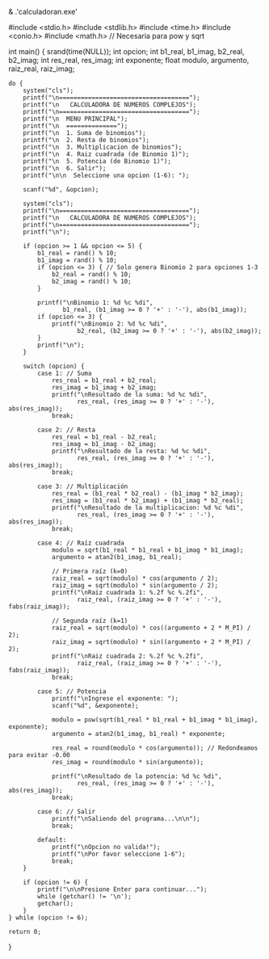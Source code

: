& .\'calculadoran.exe'

#include <stdio.h>
#include <stdlib.h>
#include <time.h>
#include <conio.h>
#include <math.h> // Necesaria para pow y sqrt

int main() {
    srand(time(NULL));
    int opcion;
    int b1_real, b1_imag, b2_real, b2_imag;
    int res_real, res_imag;
    int exponente;
    float modulo, argumento, raiz_real, raiz_imag;
    
    do {
        system("cls");
        printf("\n====================================");
        printf("\n   CALCULADORA DE NUMEROS COMPLEJOS");
        printf("\n====================================");
        printf("\n  MENU PRINCIPAL");
        printf("\n  ==============");
        printf("\n  1. Suma de binomios");
        printf("\n  2. Resta de binomios");
        printf("\n  3. Multiplicacion de binomios");
        printf("\n  4. Raiz cuadrada (de Binomio 1)");
        printf("\n  5. Potencia (de Binomio 1)");
        printf("\n  6. Salir");
        printf("\n\n  Seleccione una opcion (1-6): ");

        scanf("%d", &opcion);

        system("cls");
        printf("\n====================================");
        printf("\n   CALCULADORA DE NUMEROS COMPLEJOS");
        printf("\n====================================");
        printf("\n");

        if (opcion >= 1 && opcion <= 5) {
            b1_real = rand() % 10;
            b1_imag = rand() % 10;
            if (opcion <= 3) { // Solo genera Binomio 2 para opciones 1-3
                b2_real = rand() % 10;
                b2_imag = rand() % 10;
            }
            
            printf("\nBinomio 1: %d %c %di", 
                   b1_real, (b1_imag >= 0 ? '+' : '-'), abs(b1_imag));
            if (opcion <= 3) {
                printf("\nBinomio 2: %d %c %di", 
                       b2_real, (b2_imag >= 0 ? '+' : '-'), abs(b2_imag));
            }
            printf("\n");
        }

        switch (opcion) {
            case 1: // Suma
                res_real = b1_real + b2_real;
                res_imag = b1_imag + b2_imag;
                printf("\nResultado de la suma: %d %c %di", 
                       res_real, (res_imag >= 0 ? '+' : '-'), abs(res_imag));
                break;
                
            case 2: // Resta
                res_real = b1_real - b2_real;
                res_imag = b1_imag - b2_imag;
                printf("\nResultado de la resta: %d %c %di", 
                       res_real, (res_imag >= 0 ? '+' : '-'), abs(res_imag));
                break;
                
            case 3: // Multiplicación
                res_real = (b1_real * b2_real) - (b1_imag * b2_imag);
                res_imag = (b1_real * b2_imag) + (b1_imag * b2_real);
                printf("\nResultado de la multiplicacion: %d %c %di", 
                       res_real, (res_imag >= 0 ? '+' : '-'), abs(res_imag));
                break;
                
            case 4: // Raíz cuadrada
                modulo = sqrt(b1_real * b1_real + b1_imag * b1_imag);
                argumento = atan2(b1_imag, b1_real);
                
                // Primera raíz (k=0)
                raiz_real = sqrt(modulo) * cos(argumento / 2);
                raiz_imag = sqrt(modulo) * sin(argumento / 2);
                printf("\nRaiz cuadrada 1: %.2f %c %.2fi", 
                       raiz_real, (raiz_imag >= 0 ? '+' : '-'), fabs(raiz_imag));
                
                // Segunda raíz (k=1)
                raiz_real = sqrt(modulo) * cos((argumento + 2 * M_PI) / 2);
                raiz_imag = sqrt(modulo) * sin((argumento + 2 * M_PI) / 2);
                printf("\nRaiz cuadrada 2: %.2f %c %.2fi", 
                       raiz_real, (raiz_imag >= 0 ? '+' : '-'), fabs(raiz_imag));
                break;
                
            case 5: // Potencia
                printf("\nIngrese el exponente: ");
                scanf("%d", &exponente);
                
                modulo = pow(sqrt(b1_real * b1_real + b1_imag * b1_imag), exponente);
                argumento = atan2(b1_imag, b1_real) * exponente;
                
                res_real = round(modulo * cos(argumento)); // Redondeamos para evitar -0.00
                res_imag = round(modulo * sin(argumento));
                
                printf("\nResultado de la potencia: %d %c %di", 
                       res_real, (res_imag >= 0 ? '+' : '-'), abs(res_imag));
                break;
                
            case 6: // Salir
                printf("\nSaliendo del programa...\n\n");
                break;
                
            default:
                printf("\nOpcion no valida!");
                printf("\nPor favor seleccione 1-6");
                break;
        }

        if (opcion != 6) {
            printf("\n\nPresione Enter para continuar...");
            while (getchar() != '\n');
            getchar();
        }
    } while (opcion != 6);

    return 0;
}